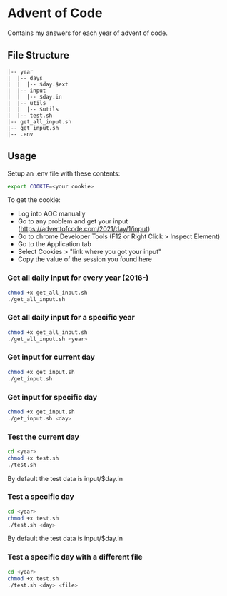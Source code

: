 # Advent of Code
Contains my answers for each year of advent of code.

## File Structure
```
|-- year
|  |-- days
|  |  |-- $day.$ext
|  |-- input
|  |  |-- $day.in
|  |-- utils
|  |  |-- $utils
|  |-- test.sh
|-- get_all_input.sh
|-- get_input.sh
|-- .env
```

## Usage
Setup an .env file with these contents:
```bash
export COOKIE=<your cookie>
```
To get the cookie:
- Log into AOC manually
- Go to any problem and get your input (https://adventofcode.com/2021/day/1/input)
- Go to chrome Developer Tools (F12 or Right Click > Inspect Element)
- Go to the Application tab
- Select Cookies > "link where you got your input"
- Copy the value of the session you found here
### Get all daily input for every year (2016-)
```bash
chmod +x get_all_input.sh
./get_all_input.sh 
```
### Get all daily input for a specific year
```bash
chmod +x get_all_input.sh
./get_all_input.sh <year>
```
### Get input for current day
```bash
chmod +x get_input.sh
./get_input.sh
```
### Get input for specific day
```bash
chmod +x get_input.sh
./get_input.sh <day>
```
### Test the current day
```bash
cd <year>
chmod +x test.sh
./test.sh 
```
By default the test data is input/$day.in
### Test a specific day
```bash
cd <year>
chmod +x test.sh
./test.sh <day>
```
By default the test data is input/$day.in
### Test a specific day with a different file
```bash
cd <year>
chmod +x test.sh
./test.sh <day> <file>
```
